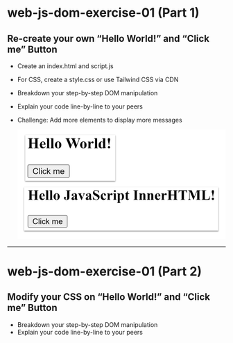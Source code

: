 # web-js-dom-exercise-01 (Part 1)

## Re-create your own “Hello World!” and “Click me” Button

- Create an index.html and script.js
- For CSS, create a style.css or use Tailwind CSS via CDN
- Breakdown your step-by-step DOM manipulation
- Explain your code line-by-line to your peers
- Challenge: Add more elements to display more messages

  ![JS DOM Hello World!](web-js-dom-exercise-01.png)
___
# web-js-dom-exercise-01 (Part 2)

## Modify your CSS on “Hello World!” and “Click me” Button
- Breakdown your step-by-step DOM manipulation
- Explain your code line-by-line to your peers
